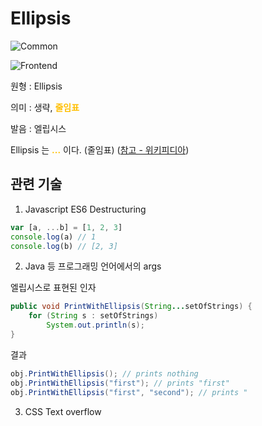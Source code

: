 <d-title>

# Ellipsis

</d-title>

<d-label>

<d-inner>

![Common](../2TAT1C/Label_Common.png)

</d-inner>

<d-inner>

![Frontend](../2TAT1C/Label_Frontend.png)

</d-inner>

</d-label>

<d-origin>

원형 : Ellipsis

</d-origin>

<d-mean>

의미 : 생략, <span style="color:#FFBF00; font-weight:bold;">줄임표</span>

</d-mean>

<d-pronunciation>

발음 : 엘립시스

</d-pronunciation>

<d-content>

Ellipsis 는 <span style="color:#FFBF00; font-weight:bold;">...</span> 이다. (줄임표)
([참고 - 위키피디아](https://ko.wikipedia.org/wiki/%EC%A4%84%EC%9E%84%ED%91%9C))

</d-content>

<d-relation>

## 관련 기술

<d-inner>

1. Javascript ES6 Destructuring

</d-inner>

```js
var [a, ...b] = [1, 2, 3]
console.log(a) // 1
console.log(b) // [2, 3]
```

<d-inner>

2. Java 등 프로그래밍 언어에서의 args

</d-inner>

엘립시스로 표현된 인자

```java
public void PrintWithEllipsis(String...setOfStrings) {
    for (String s : setOfStrings)
        System.out.println(s);
}
```

결과

```java
obj.PrintWithEllipsis(); // prints nothing
obj.PrintWithEllipsis("first"); // prints "first"
obj.PrintWithEllipsis("first", "second"); // prints "
```

<d-inner>

3. CSS Text overflow

</d-inner>

</d-relation>
